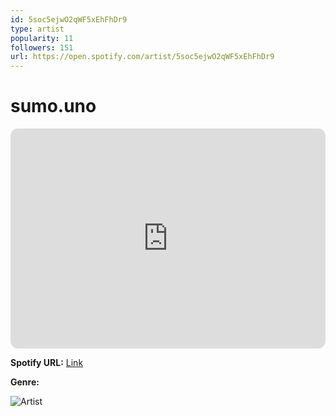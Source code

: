 ```yaml
---
id: 5soc5ejwO2qWF5xEhFhDr9
type: artist
popularity: 11
followers: 151
url: https://open.spotify.com/artist/5soc5ejwO2qWF5xEhFhDr9
---
```

# sumo.uno

<iframe style="border-radius:12px" src="https://open.spotify.com/embed/artist/5soc5ejwO2qWF5xEhFhDr9" width="100%" height="352" frameBorder="0" allowfullscreen="" allow="autoplay; clipboard-write; encrypted-media; fullscreen; picture-in-picture" loading="lazy"></iframe>

**Spotify URL:** [Link](https://open.spotify.com/artist/5soc5ejwO2qWF5xEhFhDr9)

**Genre:** 

![Artist](https://i.scdn.co/image/ab6761610000e5ebf4ad15ac8f0e61650be7bd39)
